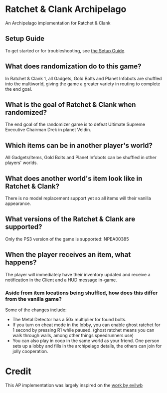 # Ratchet & Clank Archipelago
An Archipelago implementation for Ratchet & Clank


## Setup Guide
To get started or for troubleshooting, see [the Setup Guide](https://github.com/Panda291/Archipelago/blob/main/worlds/RAC1/docs/setup_en.md).


## What does randomization do to this game?
In Ratchet & Clank 1, all Gadgets, Gold Bolts and Planet Infobots are shuffled into the multiworld, giving the game a greater variety in routing to complete the end goal.


## What is the goal of Ratchet & Clank when randomized?
The end goal of the randomizer game is to defeat Ultimate Supreme Executive Chairman Drek in planet Veldin.


## Which items can be in another player's world?
All Gadgets/Items, Gold Bolts and Planet Infobots can be shuffled in other players' worlds.


## What does another world's item look like in Ratchet & Clank?
There is no model replacement support yet so all items will their vanilla appearance.


## What versions of the Ratchet & Clank are supported?
Only the PS3 version of the game is supported: NPEA00385


## When the player receives an item, what happens?
The player will immediately have their inventory updated and receive a notification in the Client and a HUD message in-game.

### Aside from item locations being shuffled, how does this differ from the vanilla game?
Some of the changes include:
  - The Metal Detector has a 50x multiplier for found bolts.
  - If you turn on cheat mode in the lobby, you can enable ghost ratchet for 1 second by pressing R1 while paused. (ghost ratchet means you can walk through walls, among other things speedrunners use)
  - You can also play in coop in the same world as your friend. One person sets up a lobby and fills in the archipelago details, the others can join for jolly cooperation.

# Credit
This AP implementation was largely inspired on the [work by evilwb](https://github.com/evilwb/APRac2)